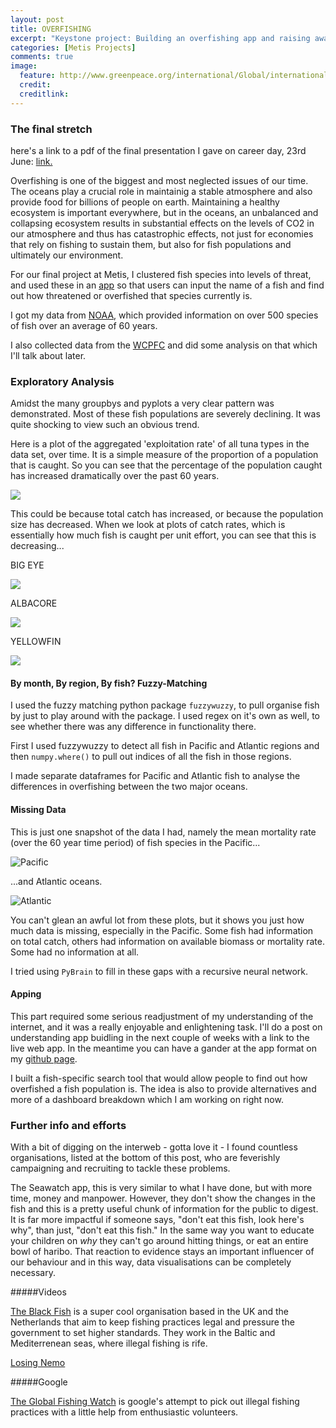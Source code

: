 ```yaml
---
layout: post
title: OVERFISHING
excerpt: "Keystone project: Building an overfishing app and raising awareness."
categories: [Metis Projects]
comments: true
image: 
  feature: http://www.greenpeace.org/international/Global/international/photos/oceans/2014/GP04BW5.jpg 
  credit: 
  creditlink: 
---
```

### The final stretch

here's a link to a pdf of the final presentation I gave on career day, 23rd June: [link.](https://github.com/deenhe91/fish_app/blob/master/fish_.pdf)

Overfishing is one of the biggest and most neglected issues of our time. The oceans play a crucial role in maintainig a stable atmosphere and also provide food for billions of people on earth. Maintaining a healthy ecosystem is important everywhere, but in the oceans, an unbalanced and collapsing ecosystem results in substantial effects on the levels of CO2 in our atmosphere and thus has catastrophic effects, not just for economies that rely on fishing to sustain them, but also for fish populations and ultimately our environment.

For our final project at Metis, I clustered fish species into levels of threat, and used these in an [app](github.com/deenhe91/fish_app) so that users can input the name of a fish and find out how threatened or overfished that species currently is.

I got my data from [NOAA](http://noaa.gov), which provided information on over 500 species of fish over an average of 60 years.

I also collected data from the [WCPFC](https://www.wcpfc.int) and did some analysis on that which I'll talk about later.


### Exploratory Analysis

Amidst the many groupbys and pyplots a very clear pattern was demonstrated. Most of these fish populations are severely declining. It was quite shocking to view such an obvious trend. 

Here is a plot of the aggregated 'exploitation rate' of all tuna types in the data set, over time. It is a simple measure of the proportion of a population that is caught. So you can see that the percentage of the population caught has increased dramatically over the past 60 years.

![](https://github.com/deenhe91/deenhe91.github.io/blob/master/images/ERTuna.png?raw=true)

This could be because total catch has increased, or because the population size has decreased. When we look at plots of catch rates, which is essentially how much fish is caught per unit effort, you can see that this is decreasing...

BIG EYE

![](https://github.com/deenhe91/deenhe91.github.io/blob/master/images/BET_meancatchrate.png?raw=true)

ALBACORE

![](https://github.com/deenhe91/deenhe91.github.io/blob/master/images/ALBmeancatchrate.png?raw=true)

YELLOWFIN

![](https://github.com/deenhe91/deenhe91.github.io/blob/master/images/YFTmeancatchrate.png?raw=true)


#### By month, By region, By fish? Fuzzy-Matching

I used the fuzzy matching python package `fuzzywuzzy`, to pull organise fish by just to play around with the package. I used regex on it's own as well, to see whether there was any difference in functionality there. 

First I used fuzzywuzzy to detect all fish in Pacific and Atlantic regions and then `numpy.where()` to pull out indices of all the fish in those regions.

I made separate dataframes for Pacific and Atlantic fish to analyse the differences in overfishing between the two major oceans. 


#### Missing Data

This is just one snapshot of the data I had, namely the mean mortality rate (over the 60 year time period) of fish species in the Pacific...

![](https://github.com/deenhe91/deenhe91.github.io/blob/master/images/missingdata.png?raw=true "Pacific")

...and Atlantic oceans.

![](https://github.com/deenhe91/deenhe91.github.io/blob/master/images/missingdata2.png?raw=true "Atlantic")

You can't glean an awful lot from these plots, but it shows you just how much data is missing, especially in the Pacific. Some fish had information on total catch, others had information on available biomass or mortality rate. Some had no information at all. 

I tried using `PyBrain` to fill in these gaps with a recursive neural network.


#### Apping

This part required some serious readjustment of my understanding of the internet, and it was a really enjoyable and enlightening task. I'll do a post on understanding app buidling in the next couple of weeks with a link to the live web app. In the meantime you can have a gander at the app format on my [github page](https://github.com/deenhe91/fish_app).

I built a fish-specific search tool that would allow people to find out how overfished a fish population is. The idea is also to provide alternatives and more of a dashboard breakdown which I am working on right now.

### Further info and efforts

With a bit of digging on the interweb - gotta love it - I found countless organisations, listed at the bottom of this post, who are feverishly campaigning and recruiting to tackle these problems. 

The Seawatch app, this is very similar to what I have done, but with more time, money and manpower. However, they don't show the changes in the fish and this is a pretty useful chunk of information for the public to digest. It is far more impactful if someone says, "don't eat this fish, look here's why", than just, "don't eat this fish." In the same way you want to educate your children on _why_ they can't go around hitting things, or eat an entire bowl of haribo. That reaction to evidence stays an important influencer of our behaviour and in this way, data visualisations can be completely necessary.

#####Videos

[The Black Fish](http://theblackfish.org/) is a super cool organisation based in the UK and the Netherlands that aim to keep fishing practices legal and pressure the government to set higher standards. They work in the Baltic and Mediterrenean seas, where illegal fishing is rife. 

[Losing Nemo](https://vimeo.com/66514539?raw=true "Losing Nemo")

#####Google

[The Global Fishing Watch](http://globalfishingwatch.org/) is google's attempt to pick out illegal fishing practices with a little help from enthusiastic volunteers.

